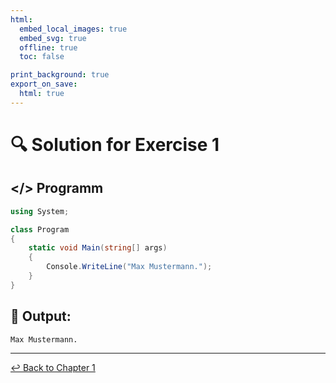 ```yaml
---
html:
  embed_local_images: true
  embed_svg: true
  offline: true
  toc: false

print_background: true
export_on_save:
  html: true
---
```


# 🔍 Solution for Exercise 1

## </> Programm
``` csharp
using System;

class Program
{
    static void Main(string[] args)
    {
        Console.WriteLine("Max Mustermann.");
    }
}
```

## 🤖 Output:
```
Max Mustermann.
```

----

[↩️ Back to Chapter 1](../../chapters/chapter1.html)